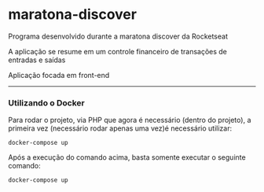 # maratona-discover

Programa desenvolvido durante a maratona discover da Rocketseat

A aplicação se resume em um controle financeiro de transações de entradas e saídas

Aplicação focada em front-end
________________________________________________________________________________________________________________________

### Utilizando o Docker

Para rodar o projeto, via PHP que agora é necessário (dentro do projeto), a primeira vez (necessário rodar apenas uma vez)é necessário utilizar:
```
docker-compose up
```
Após a execução do comando acima, basta somente executar o seguinte comando:
```
docker-compose up
```